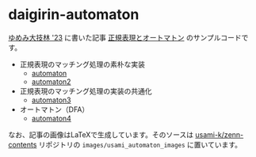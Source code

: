 # daigirin-automaton

[ゆめみ大技林 '23](https://yumemi-inc.booth.pm/items/4790963) に書いた記事 [正規表現とオートマトン](https://zenn.dev/yumemi_inc/articles/usami_automaton) のサンプルコードです。

* 正規表現のマッチング処理の素朴な実装
    * [automaton](./automaton)
    * [automaton2](./automaton2)
* 正規表現のマッチング処理の実装の共通化
    * [automaton3](./automaton3)
* オートマトン（DFA）
    * [automaton4](./automaton4)

なお、記事の画像はLaTeXで生成しています。そのソースは [usami-k/zenn-contents](https://github.com/usami-k/zenn-contents) リポジトリの `images/usami_automaton_images` に置いています。

